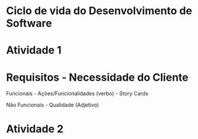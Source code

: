 # Ciclo de vida do Desenvolvimento de Software

# Atividade 1 
# Requisitos - Necessidade do Cliente

  Funcionais - Ações/Funcionalidades (verbo) - Story Cards
  
  
  

  Não Funcionais - Qualidade (Adjetivo)
  
  
  
  # Atividade 2 
  

